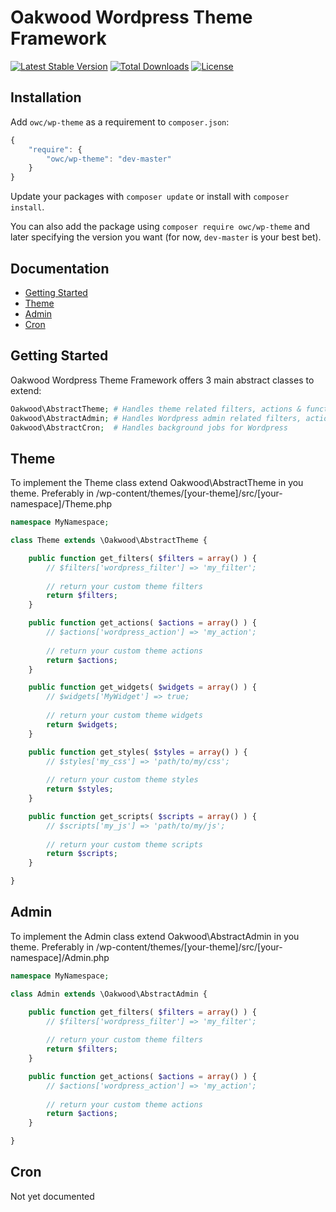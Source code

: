 # Oakwood Wordpress Theme Framework

[![Latest Stable Version](https://poser.pugx.org/owc/wp-theme/version)](https://packagist.org/packages/owc/wp-theme)
[![Total Downloads](https://poser.pugx.org/owc/wp-theme/downloads)](https://packagist.org/packages/owc/wp-theme)
[![License](https://poser.pugx.org/owc/wp-theme/license)](https://packagist.org/packages/owc/wp-theme)


## Installation

Add `owc/wp-theme` as a requirement to `composer.json`:

```javascript
{
    "require": {
        "owc/wp-theme": "dev-master"
    }
}
```

Update your packages with `composer update` or install with `composer install`.

You can also add the package using `composer require owc/wp-theme` and later specifying the version you want (for now, `dev-master` is your best bet).


## Documentation

* [Getting Started](#getting-started)
* [Theme](#theme)
* [Admin](#admin)
* [Cron](#cron)


## Getting Started

Oakwood Wordpress Theme Framework offers 3 main abstract classes to extend:

```php
Oakwood\AbstractTheme; # Handles theme related filters, actions & functions
Oakwood\AbstractAdmin; # Handles Wordpress admin related filters, actions & functions
Oakwood\AbstractCron;  # Handles background jobs for Wordpress
```


## Theme

To implement the Theme class extend Oakwood\AbstractTheme in you theme.
Preferably in /wp-content/themes/[your-theme]/src/[your-namespace]/Theme.php

```php
namespace MyNamespace;

class Theme extends \Oakwood\AbstractTheme {

	public function get_filters( $filters = array() ) {
		// $filters['wordpress_filter'] => 'my_filter';
		
		// return your custom theme filters
		return $filters;
	}

	public function get_actions( $actions = array() ) {
		// $actions['wordpress_action'] => 'my_action';
		
		// return your custom theme actions
		return $actions;
	}

	public function get_widgets( $widgets = array() ) {
		// $widgets['MyWidget'] => true;
		
		// return your custom theme widgets
		return $widgets;
	}

	public function get_styles( $styles = array() ) {
		// $styles['my_css'] => 'path/to/my/css';
		
		// return your custom theme styles
		return $styles;
	}

	public function get_scripts( $scripts = array() ) {
		// $scripts['my_js'] => 'path/to/my/js';
		
		// return your custom theme scripts
		return $scripts;
	}

}
```


## Admin

To implement the Admin class extend Oakwood\AbstractAdmin in you theme.
Preferably in /wp-content/themes/[your-theme]/src/[your-namespace]/Admin.php

```php
namespace MyNamespace;

class Admin extends \Oakwood\AbstractAdmin {

	public function get_filters( $filters = array() ) {
		// $filters['wordpress_filter'] => 'my_filter';
		
		// return your custom theme filters
		return $filters;
	}

	public function get_actions( $actions = array() ) {
		// $actions['wordpress_action'] => 'my_action';
		
		// return your custom theme actions
		return $actions;
	}

}
```


## Cron

Not yet documented
